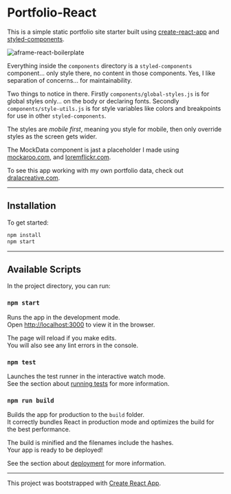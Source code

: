 # Portfolio-React

This is a simple static portfolio site starter built using [create-react-app](https://github.com/facebookincubator/create-react-app) and [styled-components](https://github.com/styled-components/styled-components).

![aframe-react-boilerplate](http://dralacreative.com/portfolio-react-screenshot.png)

Everything inside the `components` directory is a `styled-components` component... only style there, no content in those components. Yes, I like separation of concerns... for maintainability.

Two things to notice in there. Firstly `components/global-styles.js` is for global styles only... on the body or declaring fonts. Secondly
`components/style-utils.js` is for style variables like colors and breakpoints for use in other `styled-components`.

The styles are *mobile first*, meaning you style for mobile, then only override styles as the screen gets wider.

The MockData component is jast a placeholder I made using [mockaroo.com](https://mockaroo.com/), and [loremflickr.com](http://loremflickr.com/).

To see this app working with my own portfolio data, check out [dralacreative.com](http://dralacreative.com/).



***

## Installation

To get started:

```bash
npm install
npm start
```


***

## Available Scripts

In the project directory, you can run:

### `npm start`

Runs the app in the development mode.<br>
Open [http://localhost:3000](http://localhost:3000) to view it in the browser.

The page will reload if you make edits.<br>
You will also see any lint errors in the console.

### `npm test`

Launches the test runner in the interactive watch mode.<br>
See the section about [running tests](#running-tests) for more information.

### `npm run build`

Builds the app for production to the `build` folder.<br>
It correctly bundles React in production mode and optimizes the build for the best performance.

The build is minified and the filenames include the hashes.<br>
Your app is ready to be deployed!

See the section about [deployment](#deployment) for more information.

***

This project was bootstrapped with [Create React App](https://github.com/facebookincubator/create-react-app).

